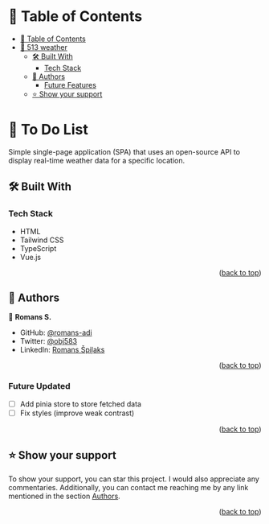 <a name="readme-top"></a>

<!-- TABLE OF CONTENTS -->

# 📗 Table of Contents

- [📗 Table of Contents](#-table-of-contents)
- [📖 513 weather](#513-weather)
  - [🛠 Built With ](#-built-with-)
    - [Tech Stack ](#tech-stack-)
  - [👥 Authors ](#-authors-)
    - [Future Features ](#future-features-)
  - [⭐️ Show your support ](#️-show-your-support-)

<!-- PROJECT DESCRIPTION -->

# 📖 <a name="about-project">To Do List</a>

Simple single-page application (SPA) that uses an open-source API to display real-time weather data for a specific location.

## 🛠 Built With <a name="built-with"></a>

### Tech Stack <a name="tech-stack"></a>

  <ul>
    <li>HTML</a></li>
   <li>Tailwind CSS</a></li>
   <li>TypeScript</li>
   <li>Vue.js</li>
  </ul>

<p align="right">(<a href="#readme-top">back to top</a>)</p>

<!-- AUTHORS -->

## 👥 Authors <a name="authors"></a>

👤 **Romans S.**

- GitHub: [@romans-adi](https://github.com/romans-adi/)
- Twitter: [@obj583](https://twitter.com/obj583/)
- LinkedIn: [Romans Špiļaks](https://www.linkedin.com/in/obj513/)

<p align="right">(<a href="#readme-top">back to top</a>)</p>

<!-- Future Features -->

### Future Updated <a name="future-features"></a>

- [ ] Add pinia store to store fetched data
- [ ] Fix styles (improve weak contrast)

<p align="right">(<a href="#readme-top">back to top</a>)</p>

<!-- SUPPORT -->

## ⭐️ Show your support <a name="support"></a>

To show your support, you can star this project. I would also appreciate any commentaries.
Additionally, you can contact me reaching me by any link mentioned in the section <a href="#authors">Authors</a>.

<p align="right">(<a href="#readme-top">back to top</a>)</p>
